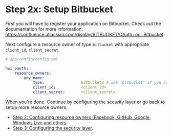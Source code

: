 Step 2x: Setup Bitbucket
========================
First you will have to register your application on Bitbucket. Check out the
documentation for more information: https://confluence.atlassian.com/display/BITBUCKET/OAuth+on+Bitbucket.

Next configure a resource owner of type `bitbucket` with appropriate
`client_id`, `client_secret`.

```yaml
# app/config/config.yml

hwi_oauth:
    resource_owners:
        any_name:
            type:                bitbucket2 # use 'bitbucket' if you are using OAuth1 application!
            client_id:           <client_id>
            client_secret:       <client_secret>
```

When you're done. Continue by configuring the security layer or go back to
setup more resource owners.

- [Step 2: Configuring resource owners (Facebook, GitHub, Google, Windows Live and others](../2-configuring_resource_owners.md)
- [Step 3: Configuring the security layer](../3-configuring_the_security_layer.md).
